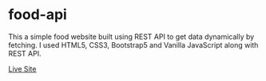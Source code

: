 # food-api

This a simple food website built using REST API to get data dynamically by fetching. I used HTML5, CSS3, Bootstrap5 and  Vanilla JavaScript along with REST API.

[Live Site](https://misbahmuib.github.io/food-api/)
